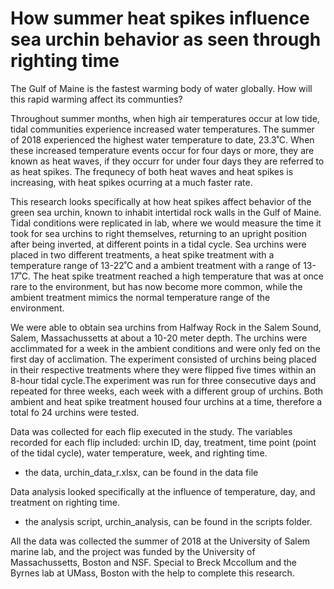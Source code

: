 # How summer heat spikes influence sea urchin behavior as seen through righting time
The Gulf of Maine is the fastest warming body of water globally. How will this rapid warming affect its communties? 

Throughout summer months, when high air temperatures occur at low tide, tidal communities experience increased water temperatures. The summer of 2018 experienced the highest water temperature to date, 23.3˚C. When these increased temperature events occur for four days or more, they are known as heat waves, if they occurr for under four days they are referred to as heat spikes. The frequnecy of both heat waves and heat spikes is increasing, with heat spikes ocurring at a much faster rate. 

This research looks specifically at how heat spikes affect behavior of the green sea urchin, known to inhabit intertidal rock walls in the Gulf of Maine. Tidal conditions were replicated in lab, where we would measure the time it took for sea urchins to right themselves, returning to an upright position after being inverted, at different points in a tidal cycle. Sea urchins were placed in two different treatments, a heat spike treatment with a temperature range of 13-22˚C and a ambient treatment with a range of 13-17˚C. The heat spike treatment reached a high temperature that was at once rare to the environment, but has now become more common, while the ambient treatment mimics the normal temperature range of the environment. 

We were able to obtain sea urchins from Halfway Rock in the Salem Sound, Salem, Massachussetts at about a 10-20 meter depth. The urchins were acclimmated for a week in the ambient conditions and were only fed on the first day of acclimation. The experiment consisted of urchins being placed in their respective treatments where they were flipped five times within an 8-hour tidal cycle.The experiment was run for three consecutive days and repeated for three weeks, each week with a different group of urchins. Both ambient and heat spike treatment housed four urchins at a time, therefore a total fo 24 urchins were tested. 

Data was collected for each flip executed in the study. The variables recorded for each flip included: urchin ID, day, treatment, time point (point of the tidal cycle), water temperature, week, and righting time. 
  - the data, urchin_data_r.xlsx, can be found in the data file
  
Data analysis looked specifically at the influence of temperature, day, and treatment on righting time. 
  - the analysis script, urchin_analysis, can be found in the scripts folder. 

All the data was collected the summer of 2018 at the University of Salem marine lab, and the project was funded by the University of Massachussetts, Boston and NSF. Special to Breck Mccollum and the Byrnes lab at UMass, Boston with the help to complete this research.
